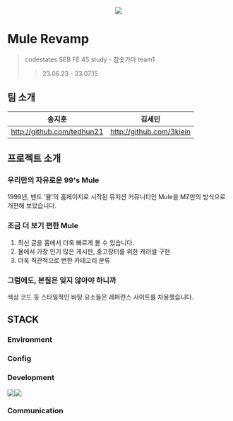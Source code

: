 <p align="center">
  <img src="https://github.com/3kiein/mule-revamp-front/assets/129928230/83f1e9a5-9ceb-4c75-a580-a4f3d9ed8b47" />
</p>

# Mule Revamp

> codestates SEB FE 45 study - 참숯가마 team1
>> 23.06.23 - 23.07.15

## 팀 소개
| 송지훈 | 김세민 |
| --- | --- |
| http://github.com/tedhun21 | http://github.com/3kiein |

## 프로젝트 소개

### 우리만의 자유로운 99's Mule

1999년, 밴드 '뮬'의 홈페이지로 시작된 뮤지션 커뮤니티인 Mule을 MZ만의 방식으로 개편해 보았습니다.

### 조금 더 보기 편한 Mule

1. 최신 글을 홈에서 더욱 빠르게 볼 수 있습니다.
2. 뮬에서 가장 인기 많은 게시판, 중고장터를 위한 캐러셀 구현
3. 더욱 직관적으로 변한 카테고리 분류

### 그럼에도, 본질은 잊지 않아야 하니까

색상 코드 등 스타일적인 바탕 요소들은 레퍼런스 사이트를 차용했습니다.

## STACK

### Environment

### Config

### Development

<img src="https://img.shields.io/badge/javascript-F7DF1E?style=for-the-badge&logo=JavaScript&logoColor=black%22%3E"/><img src="https://img.shields.io/badge/react-61DAFB?style=for-the-badge&logo=react&logoColor=white%22%3E"/>

### Communication
